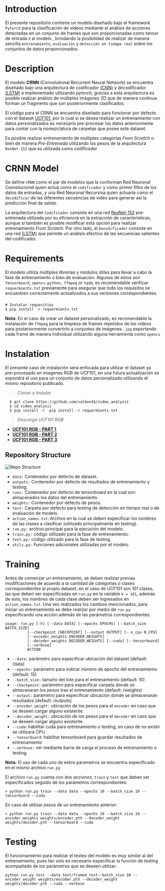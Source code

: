 
# Introduction

El presente repositorio contiene un modelo diseñado bajo el framework `Pytorch` para la clasificación de videos mediante el análisis de acciones detectadas en un conjunto de frames que son proporcionadas como tensor de entrada `X` al modelo , brindando la posibilidad de realizar de manera sencilla  `entrenamiento`, `evaluación` y `detección en tiempo real` sobre los conjuntos de datos proporcionados.

 
# Description

El modelo **CRNN** (Convolutional Recurrent Neural Network) se encuentra diseñado bajo  una arquitectura de codificador [(CNN)](https://en.wikipedia.org/wiki/Convolutional_neural_network) y decodificador [(LSTM)](https://en.wikipedia.org/wiki/Long_short-term_memory) e implementado utilizando *pytorch*, gracias a esta arquitectura es posible realizar  análisis de múltiples imágenes 2D que de manera continua forman un fragmento que son posteriormente clasificados.

El código para el CRNN se encuentra diseñado para funcionar por defecto con el dataset [UCF101](http://crcv.ucf.edu/data/UCF101.php), por lo cual si se desea realizar un entrenamiento con datos personalizados es necesario pre-procesar los datos anteriormente para contar con la nomezclatura de carpetas que posee este dataset.

Es posible realizar entrenamiento de multiples categorías *From Scratch* o bien de manera *Pre-Entrenada* utilizando los pesos de la arquitectura `ResNet-152` que es utilizada como códificador 



# CRNN Model

Se define `CRNN` como el par de modelos que la conforman Red Neuronal Convolucional quien actuá como el `codificador` y como primer filtro de los datos de entradas, y una Red Neuronal Recursiva quien actuaría como el `decodificar` de las diferentes secuencias de video para generar así la predicción final de salida.

La arquitectura del  `Codificador` consiste en una red [ResNet-152](https://arxiv.org/abs/1512.03385) pre-entrenada utilizada por su eficiencia en la extracción de características, aunque si también es posible modificar esta opción para realizar entrenamiento *From Scratch*. Por otro lado, el `Decodificador` consiste en una red [(LSTM)](https://en.wikipedia.org/wiki/Long_short-term_memory) que permite un análisis efectivo de las secuencias salientes del codificador. 


# Requirements 

El modelo utiliza múltiples librerías y módulos útiles para llevar a cabo la fase de entrenamiento o bien de evaluación. Algunas de estos son `Tensorboard`, `opencv-python,` `ffmpeg` or `tqdm`, es recomendable verificar `requermients.txt` previamente para asegurar que todo los requisitos se encuentren correctamente actualizados a sus versiones correspondientes.
#####
	# Instalar requesitios
	$ pip install -r requermients.txt

**Nota**: En el caso de crear un dataset personalizado, es recomendable la instalación de `ffmpeg` para la limpieza de frames repetidos de los videos para posteriormente convertirlo a conjuntos de imágenes `.jpg` exportando cada frame de manera individual utilizando alguna herramienta como `opencv`


# Instalation

El presente caso de instalación será enfocada para utilizar el dataset ya pre-procesado en imagenes RGB de UCF101, en una futura actualización se expondrá el uso para un conjunto de datos personalizado utilizando el mismo repositorio publicado.


> *Clonar e Instalar*
> 
	  $ git clone https://github.com/valken24/video_analysis
	  $ cd video_analysis
	  $ pip install -r  pip install -r requermients.txt

>  *Descarga UCF101 RGB*

- [**UCF101 RGB - PART 1**](http://ftp.tugraz.at/pub/feichtenhofer/tsfusion/data/ucf101_jpegs_256.zip.001)
- [**UCF101 RGB - PART 2**](http://ftp.tugraz.at/pub/feichtenhofer/tsfusion/data/ucf101_jpegs_256.zip.002)
- [**UCF101 RGB - PART 3**](http://ftp.tugraz.at/pub/feichtenhofer/tsfusion/data/ucf101_jpegs_256.zip.003) 


## Repository Structure

![Repo Structure](https://lh3.googleusercontent.com/3PJ5HrzpOcFoMQSdy2RFsCecdJTZr-0puO6-V0BZzZwblR4juwMi7dODcFCK8YZY_O8gQTUiK2Hu6a5io_TIioPBU3lnGE2pPujo5Dzj92HLuoxeN6lNuoGeIsK0suauDXNq4rhfrr3EDMR2EV3NL6lLF8dSlbhPLaRGn9vLQ9eIc5fK5gvDObKqODSoK53PAvtHdt21Y0AjMWu6LH3mNXFJ6Mh5VWPmjRiWFTabmxtLeLDqwBcGWj_SLKjKRPtdmPOX_gFTjQFBNVkWnpXWJgrOb6K2yPpQhdT0EJ1_ygNUVFOip6fzKj2NfeiOG73KYfG9a4-aX2c9bKtzp4iHWBpi0F11JktRD3vXZoZQHJNSj3Yep30FMF6CZlbzPXKgFPJLXFyuYYznmPQeLGpHh0f4NB0G4pi7U_VzN_wScUgyOG0925lX2V8FgiZusbG2t4ZpGW0LRzK7Njr9TmtJbouY5qOlTMt-vCtG__mhBy_qbzb_WkpihkjuJbM8cerZKPinpD26AGkswdUqrUFtYm7xsrq548Kdy6JuImMTDg7MU0BtSAN4cNaxKA0GX5P1jNYThuUq735NDdrlFysDEM6NvBjuIcK25wdcuhEL4pmxv5FHd8DWcBqWEYn8MaN1N-mwksfZJXmIgbAOGKf-4Pf8ud6Yy-H1IGV3ge1BaqpmjJVCIochYg=w258-h366-no)
- `data:`  Contenedor por defecto de dataset.
- `outputs:` Contenedor por defecto de resultados de entrenamiento y testing.
- `runs:` Contenedor por defecto de tensorboard en la cual son almacenados los datos del entrenamiento.
- `weights:` Contenedor por defecto de pesos.
- `test:` Carpeta por defecto para testing de detección en tiempo real o de evaluación de modelo.
- `action_names.txt:`Archivo en la cual se deben especificar los nombres de las clases a clasificar (utilizado principalmente en testing).
- `run.py:` archivo principal para la ejecución del modelo.
- `train.py:` código utilizado para la fase de entrenamiento.
- `test.py:` código utilizado para la fase de testing.
- `utils.py:` Funciones adicionales utilizadas por el modelo. 

# Training

Antes de comenzar un entrenamiento, se deben realizar previas modificaciones de acuerdo a la cantidad de categorías o clases correspondientes al propio dataset, en el caso de UCF101 son 101 clases, las que deben ser especificadas en `run.py` en la variable `k = 101`, además de esto, los nombres de cada clase deben ser ingresados en `action_names.txt`.  Una vez realizados los cambios mencionados, para iniciar un entrenamiento se debe realizar por medio de `run.py` especificando una acción además de las parámetros correspondientes.

	usage: run.py [-h] [--data DATA] [--epochs EPOCHS] [--batch_size BATCH_SIZE]
              [--checkpoint CHECKPOINT] [--output OUTPUT] [--n_cpu N_CPU]
              [--encoder_weights ENCODER_WEIGHTS]
              [--decoder_weights DECODER_WEIGHTS] [--cuda] [--tensorboard]
              [--verbose]
              ACTION

- `--data:` parámetro para especificar ubicación del dataset (default: /data)
- `--epochs:` parámetro para indicar número de epochs del entrenamiento (default: 15)
- `--batch_size:` tamaño del lote para el entrenamiento (default: 10)
- `--checkpoint:` parámetro para especificar  carpeta donde se almacenaran los pesos tras el entrenamiento (default: /weights)
- `--output:` parámetro para especificar ubicación donde se almacenaran resultados (default: /outputs)
- `--encoder_weight:` ubicación de los pesos para el `encoder` en caso que se deseen cargar alguno existente.
- `--decoder_weight:` ubicación de los pesos para el `decoder` en caso que se deseen cargar alguno existente.
- `--cuda`: habilitar cuda para entrenamiento o testing, en caso de no existir se utilizará CPU.
- `--tensorboard`: habilitar tensorboard para guardar resultados de entrenamiento
- `--verbose:` ver mediante barra de carga el proceso de entrenamiento o testing. 

**Nota:** El uso de cada uno de estos parametros se encuentra especificado en el mismo archivo `run.py`

El archivo `run.py` cuenta con dos *acciones*, `train` y `test` que deben ser especificados seguido de los parámetros correspondientes:

	> python run.py train --data data --epochs 10 --batch_size 10 --tensorboard --cuda
En caso de utilizar pesos de un entrenamiento anterior:

	> python run.py train --data data --epochs 10 --batch_size 10 --encoder_weights weights/encoder.pth --decoder_weight weights/decoder.pth --tensorboard --cuda

# Testing
El funcionamiento para realizar el testeo del modelo  es muy similar al del entrenamiento, pues tan solo es necesario especificar la función de testing acompañado de los parámetros que se deseen utilizar:
	

    python run.py test --data test/framed_test--batch_size 10 --encoder_weight weights/encoder.pth --decoder_weight weights/decoder.pth --cuda --verbose


